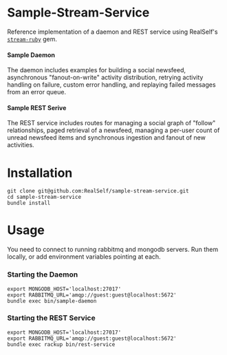 # Sample-Stream-Service

Reference implementation of a daemon and REST service using RealSelf's [`stream-ruby`](https://github.com/RealSelf/stream-ruby/wiki) gem.

#### Sample Daemon
The daemon includes examples for building a social newsfeed, asynchronous "fanout-on-write" activity distribution, retrying activity handling on failure, custom error handling, and replaying failed messages from an error queue.

#### Sample REST Serive
The REST service includes routes for managing a social graph of "follow" relationships, paged retrieval of a newsfeed, managing a per-user count of unread newsfeed items and synchronous ingestion and fanout of new activities.

# Installation

    git clone git@github.com:RealSelf/sample-stream-service.git
    cd sample-stream-service
    bundle install

# Usage

You need to connect to running rabbitmq and mongodb servers.  Run them locally, or add environment variables pointing at each.

### Starting the Daemon
    export MONGODB_HOST='localhost:27017'
    export RABBITMQ_URL='amqp://guest:guest@localhost:5672'
    bundle exec bin/sample-daemon

### Starting the REST Service
    export MONGODB_HOST='localhost:27017'
    export RABBITMQ_URL='amqp://guest:guest@localhost:5672'
    bundle exec rackup bin/rest-service

